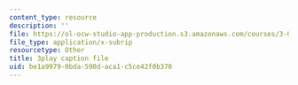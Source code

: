 ```yaml
---
content_type: resource
description: ''
file: https://ol-ocw-studio-app-production.s3.amazonaws.com/courses/3-091sc-introduction-to-solid-state-chemistry-fall-2010/be1a99790bda590daca1c5ce42f0b370_wyoFOdR64U8.vtt
file_type: application/x-subrip
resourcetype: Other
title: 3play caption file
uid: be1a9979-0bda-590d-aca1-c5ce42f0b370
---
```

